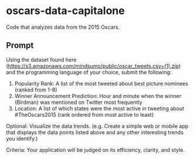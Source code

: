 # oscars-data-capitalone
Code that analyzes data from the 2015 Oscars.

## Prompt
Using the dataset found here (https://s3.amazonaws.com/mindsumo/public/oscar_tweets.csv+(1).zip) and the programming language of your choice, submit the following:

1. Popularity Rank: A list of the most tweeted about best picture nominees (ranked from 1-8) 
2. Winner Announcement Prediction: Hour and minute when the winner (Birdman) was mentioned on Twitter most frequently 
3. Location: A list of which states were the most active in tweeting about #TheOscars2015 (rank ordered from most active to least)

Optional: 
Visualize the data trends. (e.g. Create a simple web or mobile app that displays the data points listed above and any other interesting trends you identify.)

Criteria: 
Your application will be judged on its efficiency, clarity, and style.
